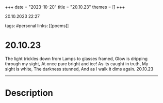 +++
date = "2023-10-20"
title = "20.10.23"
themes = []
+++

20.10.2023 22:27

tags: #personal
links: [[poems]]

# 20.10.23

The light trickles down from
Lamps to glasses framed,
Glow is dripping through my sight,
At once pure bright and ice!
As its caught in truth,
My sight is white,
The darkness stunned,
And as I walk it dims again.
20.10.23

---

# Description

